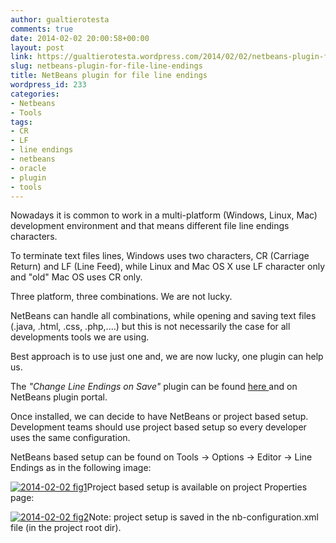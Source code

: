 ```yaml
---
author: gualtierotesta
comments: true
date: 2014-02-02 20:00:58+00:00
layout: post
link: https://gualtierotesta.wordpress.com/2014/02/02/netbeans-plugin-for-file-line-endings/
slug: netbeans-plugin-for-file-line-endings
title: NetBeans plugin for file line endings
wordpress_id: 233
categories:
- Netbeans
- Tools
tags:
- CR
- LF
- line endings
- netbeans
- oracle
- plugin
- tools
---
```


Nowadays it is common to work in a multi-platform (Windows, Linux, Mac) development environment and that means different file line endings characters.

To terminate text files lines, Windows uses two characters, CR (Carriage Return) and LF (Line Feed), while Linux and Mac OS X use LF character only and "old" Mac OS uses CR only.

Three platform, three combinations. We are not lucky.

NetBeans can handle all combinations, while opening and saving text files (.java, .html, .css, .php,....) but this is not necessarily the case for all developments tools we are using.

Best approach is to use just one and, we are now lucky, one plugin can help us.

The _"Change Line Endings on Save"_ plugin can be found [here ](http://plugins.netbeans.org/plugin/46829/change-line-endings-on-savehttp://)and on NetBeans plugin portal.

Once installed, we can decide to have NetBeans or project based setup. Development teams should use project based setup so every developer uses the same configuration.

NetBeans based setup can be found on Tools → Options → Editor → Line Endings as in the following image:

[![2014-02-02 fig1](http://gualtierotesta.files.wordpress.com/2014/01/2014-02-02-fig1.jpg)](http://gualtierotesta.files.wordpress.com/2014/01/2014-02-02-fig1.jpg)Project based setup is available on project Properties page:

[![2014-02-02 fig2](http://gualtierotesta.files.wordpress.com/2014/01/2014-02-02-fig2.jpg)](http://gualtierotesta.files.wordpress.com/2014/01/2014-02-02-fig2.jpg)Note: project setup is saved in the nb-configuration.xml file (in the project root dir).
